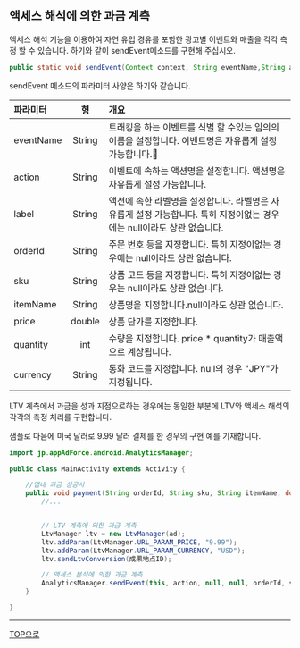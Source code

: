 ## 액세스 해석에 의한 과금 계측

액세스 해석 기능을 이용하여 자연 유입 경유를 포함한 광고별 이벤트와 매출을 각각 측정 할 수 있습니다.
하기와 같이 sendEvent메소드를 구현해 주십시오.

```java
public static void sendEvent(Context context, String eventName,String action, String label, String orderId, String sku, String itemName, double price, int quantity, String currency);
```

sendEvent 메소드의 파라미터 사양은 하기와 같습니다.

|파라미터|형|개요|
|:------|:------:|:------|
|eventName|String|트래킹을 하는 이벤트를 식별 할 수있는 임의의 이름을 설정합니다. 이벤트명은 자유롭게 설정 가능합니다.゙|
|action|String|이벤트에 속하는 액션명을 설정합니다. 액션명은 자유롭게 설정 가능합니다.|
|label|String|액션에 속한 라벨명을 설정합니다. 라벨명은 자유롭게 설정 가능합니다. 특히 지정이없는 경우에는 null이라도 상관 없습니다.|
|orderId|String|주문 번호 등을 지정합니다. 특히 지정이없는 경우에는 null이라도 상관 없습니다.|
|sku|String|상품 코드 등을 지정합니다. 특히 지정이없는 경우는 null이라도 상관 없습니다.|
|itemName|String|상품명을 지정합니다.null이라도 상관 없습니다.|
|price|double|상품 단가를 지정합니다.|
|quantity|int|수량을 지정합니다. price * quantity가 매출액으로 계상됩니다.|
|currency|String|통화 코드를 지정합니다. null의 경우 "JPY"가 지정됩니다.|

LTV 계측에서 과금을 성과 지점으로하는 경우에는 동일한 부분에 LTV와 액세스 해석의 각각의 측정 처리를 구현합니다.

샘플로 다음에 미국 달러로 9.99 달러 결제를 한 경우의 구현 예를 기재합니다.

```java
import jp.appAdForce.android.AnalyticsManager;

public class MainActivity extends Activity {

	//앱내 과금 성공시	public void payment(String orderId, String sku, String itemName, double price, int quantity) {
		//...
		// LTV 계측에 의한 과금 계측
		LtvManager ltv = new LtvManager(ad);
		ltv.addParam(LtvManager.URL_PARAM_PRICE, "9.99");
		ltv.addParam(LtvManager.URL_PARAM_CURRENCY, "USD");
		ltv.sendLtvConversion(成果地点ID);

		// 액세스 분석에 의한 과금 계측		AnalyticsManager.sendEvent(this, action, null, null, orderId, sku, itemName, 9.99, 1, "USD");	}}
```

---
[TOP으로](/3.x/lang/ko/README.md)
